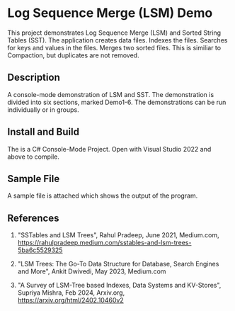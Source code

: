 # Log Sequence Merge (LSM) Demo

This project demonstrates Log Sequence Merge (LSM) and Sorted String Tables (SST).  The application creates data files.  Indexes the files.  Searches for keys and values in the files.  Merges two sorted files.
This is similiar to Compaction, but duplicates are not removed.

## Description

  A console-mode demonstration of LSM and SST.  The demonstration is divided into six sections, marked Demo1-6.  The demonstrations can be run individually or in groups.

## Install and Build

The is a C# Console-Mode Project.  Open with  Visual Studio 2022 and above to compile. 

## Sample File

A sample file is attached which shows the output of the program.

## References

   1. "SSTables and LSM Trees", Rahul Pradeep, June 2021, Medium.com, https://rahulpradeep.medium.com/sstables-and-lsm-trees-5ba6c5529325

   2. "LSM Trees: The Go-To Data Structure for Database, Search Engines and More", Ankit Dwivedi, May 2023, Medium.com

   3. "A Survey of LSM-Tree based Indexes, Data Systems and KV-Stores", Supriya Mishra, Feb 2024, Arxiv.org, https://arxiv.org/html/2402.10460v2


